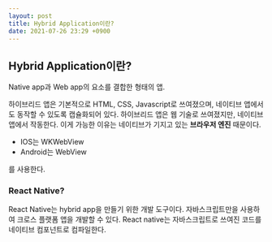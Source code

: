 ```yaml
---
layout: post
title: Hybrid Application이란?
date: 2021-07-26 23:29 +0900
---
```


## Hybrid Application이란?

Native app과 Web app의 요소를 결합한 형태의 앱.

하이브리드 앱은 기본적으로 HTML, CSS, Javascript로 쓰여졌으며, 네이티브 앱에서도 동작할 수 있도록 캡슐화되어 있다. 하이브리드 앱은 웹 기술로 쓰여졌지만, 네이티브 앱에서 작동한다. 이게 가능한 이유는 네이티브가 기지고 있는 **브라우저 엔진** 때문이다.

- IOS는 WKWebView
- Android는 WebView

를 사용한다.

### React Native?

React Native는 hybrid app을 만들기 위한 개발 도구이다. 자바스크립트만을 사용하여 크로스 플랫폼 앱을 개발할 수 있다. React native는 자바스크립트로 쓰여진 코드를 네이티브 컴포넌트로 컴파일한다.

